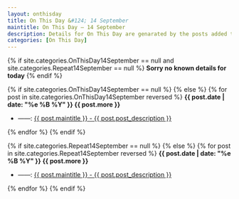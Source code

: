 ```yaml
---
layout: onthisday
title: On This Day &#124; 14 September
maintitle: On This Day — 14 September
description: Details for On This Day are genarated by the posts added to the website so the content is subject to changes/updates over time.
categories: [On This Day]
---
```


{% if site.categories.OnThisDay14September == null and site.categories.Repeat14September == null %}
<strong>Sorry no known details for today</strong>
{% endif %}

{% if site.categories.OnThisDay14September == null %}
{% else %}
{% for post in site.categories.OnThisDay14September reversed %}
<strong>{{ post.date | date: "%e %B %Y" }} {{ post.more }}</strong>
<ul>
<li> ——: <a href="{{ post.url }}">{{ post.maintitle }} - {{ post.post_description }}</a></li>
</ul>
{% endfor %}
{% endif %}

{% if site.categories.Repeat14September == null %}
{% else %}
{% for post in site.categories.Repeat14September reversed %}
<strong>{{ post.date | date: "%e %B %Y" }} {{ post.more }}</strong>
<ul>
<li> ——: <a href="{{ post.url }}">{{ post.maintitle }} - {{ post.post_description }}</a></li>
</ul>
{% endfor %}
{% endif %}

